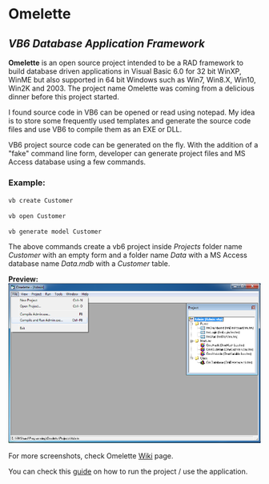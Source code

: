 # Omelette
## *VB6 Database Application Framework*

**Omelette** is an open source project intended to be a RAD framework to build database driven applications in Visual Basic 6.0 for 32 bit WinXP, WinME but also supported in 64 bit Windows such as Win7, Win8.X, Win10, Win2K and 2003. The project name Omelette was coming from a delicious dinner before this project started.

I found source code in VB6 can be opened or read using notepad. My idea is to store some frequently used templates and generate the source code files and use VB6 to compile them as an EXE or DLL.

VB6 project source code can be generated on the fly. With the addition of a "fake" command line form, developer can generate project files and MS Access database using a few commands.

### Example: 

`vb create Customer`

`vb open Customer`

`vb generate model Customer`


The above commands create a vb6 project inside _Projects_ folder name _Customer_ with an empty form and a folder name _Data_ with a MS Access database name _Data.mdb_ with a _Customer_ table.

**Preview:**
![Compile and Run](https://github.com/pyhoon/omelette/blob/master/Source/Preview/Omelette_Compile_Run.png)

For more screenshots, check Omelette [Wiki](https://github.com/pyhoon/omelette/wiki) page.

You can check this [guide](https://github.com/pyhoon/omelette/blob/master/Documentation/How%20to%20Create%20Project%20using%20ADMIN%20Template.txt) on how to run the project / use the application.
